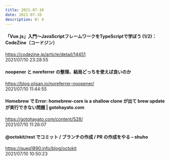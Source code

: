 ```yaml
---
title: 2021-07-10
date: 2021-07-10
description: B! 4
---
```


#### 「Vue.js」入門～JavaScriptフレームワークをTypeScriptで学ぼう (1/2)：CodeZine（コードジン）
https://codezine.jp/article/detail/14451<br>
2021/07/10 23:28:55<br>


#### noopener と noreferrer の整理、結局どっちを使えば良いのか
https://blog.ojisan.io/noreferrer-noopener/<br>
2021/07/10 11:44:55<br>


#### Homebrew で Error: homebrew-core is a shallow clone が出て brew update が実行できない問題 | gotohayato.com
https://gotohayato.com/content/528/<br>
2021/07/10 11:26:07<br>


#### @octokit/rest でコミット / ブランチの作成 / PR の作成をやる – shuho
https://queq1890.info/blog/octokit<br>
2021/07/10 10:50:23<br>


